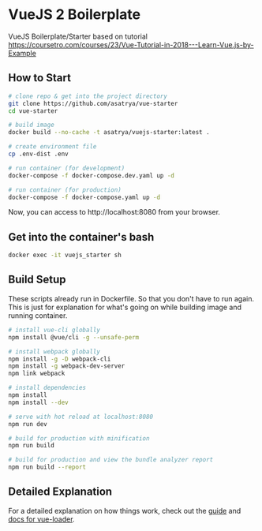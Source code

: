 # VueJS 2 Boilerplate

VueJS Boilerplate/Starter based on tutorial https://coursetro.com/courses/23/Vue-Tutorial-in-2018---Learn-Vue.js-by-Example

## How to Start

``` bash
# clone repo & get into the project directory
git clone https://github.com/asatrya/vue-starter
cd vue-starter

# build image
docker build --no-cache -t asatrya/vuejs-starter:latest .

# create environment file
cp .env-dist .env

# run container (for development)
docker-compose -f docker-compose.dev.yaml up -d

# run container (for production)
docker-compose -f docker-compose.yaml up -d
```

Now, you can access to http://localhost:8080 from your browser.

## Get into the container's bash

``` bash
docker exec -it vuejs_starter sh
```

## Build Setup

These scripts already run in Dockerfile. So that you don't have to run again. This is just for explanation for what's going on while building image and running container.

``` bash
# install vue-cli globally
npm install @vue/cli -g --unsafe-perm

# install webpack globally
npm install -g -D webpack-cli
npm install -g webpack-dev-server
npm link webpack

# install dependencies
npm install
npm install --dev

# serve with hot reload at localhost:8080
npm run dev

# build for production with minification
npm run build

# build for production and view the bundle analyzer report
npm run build --report
```

## Detailed Explanation

For a detailed explanation on how things work, check out the [guide](http://vuejs-templates.github.io/webpack/) and [docs for vue-loader](http://vuejs.github.io/vue-loader).
